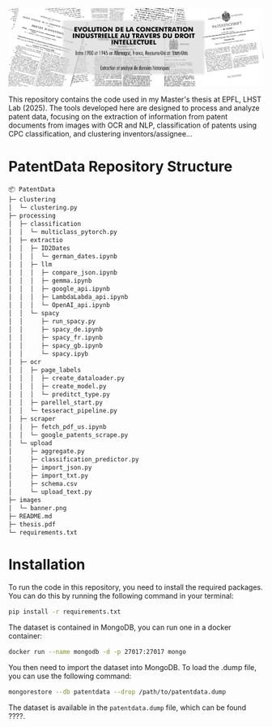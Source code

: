 ![](images/banner.png)

This repository contains the code used in my Master's thesis at EPFL, LHST Lab (2025).
The tools developed here are designed to process and analyze patent data, focusing on the extraction of information from patent documents from images with OCR and NLP, classification of patents using CPC classification, and clustering inventors/assignee...
# PatentData Repository Structure
```
📦 PatentData
├─ clustering
│  └─ clustering.py
├─ processing
│  ├─ classification
│  │  └─ multiclass_pytorch.py
│  ├─ extractio
│  │  ├─ ID2Dates
│  │  │  └─ german_dates.ipynb
│  │  ├─ llm
│  │  │  ├─ compare_json.ipynb
│  │  │  ├─ gemma.ipynb
│  │  │  ├─ google_api.ipynb
│  │  │  ├─ LambdaLabda_api.ipynb
│  │  │  └─ OpenAI_api.ipynb
│  │  └─ spacy
│  │     ├─ run_spacy.py
│  │     ├─ spacy_de.ipynb
│  │     ├─ spacy_fr.ipynb
│  │     ├─ spacy_gb.ipynb
│  │     └─ spacy.ipyb
│  ├─ ocr
│  │  ├─ page_labels
│  │  │  ├─ create_dataloader.py
│  │  │  ├─ create_model.py
│  │  │  └─ preditct_type.py
│  │  ├─ parellel_start.py
│  │  └─ tesseract_pipeline.py
│  ├─ scraper
│  │  ├─ fetch_pdf_us.ipynb
│  │  └─ google_patents_scrape.py
│  └─ upload
│     ├─ aggregate.py
│     ├─ classification_predictor.py
│     ├─ import_json.py
│     ├─ import_txt.py
│     ├─ schema.csv
│     └─ upload_text.py
├─ images
│  └─ banner.png
├─ README.md
├─ thesis.pdf
└─ requirements.txt
```
# Installation
To run the code in this repository, you need to install the required packages. You can do this by running the following command in your terminal:
```bash
pip install -r requirements.txt
```
The dataset is contained in MongoDB, you can run one in a docker container:
```bash
docker run --name mongodb -d -p 27017:27017 mongo
```

You then need to import the dataset into MongoDB. To load the .dump file, you can use the following command:
```bash
mongorestore --db patentdata --drop /path/to/patentdata.dump
```

The dataset is available in the `patentdata.dump` file, which can be found ????.

